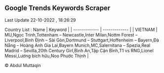 

## Google Trends Keywords Scraper 
 
Last Update 22-10-2022 , 18:26:29

Country List :
 Name  | Keyword |
| ------------- | ------------- |
| VIETNAM | MU,Ngọc Trinh,Tottenham – Newcastle,Inter Milan,Nottm Forest – Liverpool,Bình Định – Sài Gòn,Dortmund – Stuttgart,Hoffenheim – Bayern,Đà Nẵng – Hoàng Anh Gia Lai,Bayern Munich,MC,Salernitana – Spezia,Real Madrid – Sevilla,20th Century Girl,Bình An,Tập Cận Bình,T1 vs RNG,Lionel Messi,Lương bích hữu,Noo Phước Thịnh |



© Abdul Muttaqin 
